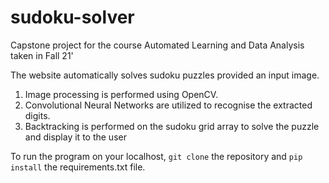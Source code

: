 # sudoku-solver
Capstone project for the course Automated Learning and Data Analysis taken in Fall 21'

The website automatically solves sudoku puzzles provided an input image. 
1. Image processing is performed using OpenCV. 
2. Convolutional Neural Networks are utilized to recognise the extracted digits.
3. Backtracking is performed on the sudoku grid array to solve the puzzle and display it to the user

To run the program on your localhost, `git clone` the repository and `pip install` the requirements.txt file.



